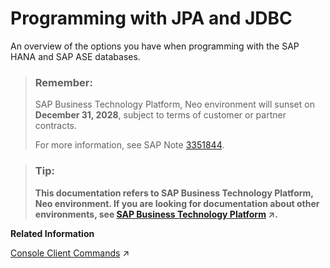 <!-- loiob540041910c8463780d3675531bc4af6 -->

# Programming with JPA and JDBC

An overview of the options you have when programming with the SAP HANA and SAP ASE databases.

> ### Remember:  
> SAP Business Technology Platform, Neo environment will sunset on **December 31, 2028**, subject to terms of customer or partner contracts.
> 
> For more information, see SAP Note [3351844](https://me.sap.com/notes/3351844).

> ### Tip:  
> **This documentation refers to SAP Business Technology Platform, Neo environment. If you are looking for documentation about other environments, see [SAP Business Technology Platform](https://help.sap.com/viewer/65de2977205c403bbc107264b8eccf4b/Cloud/en-US/6a2c1ab5a31b4ed9a2ce17a5329e1dd8.html "SAP Business Technology Platform (SAP BTP) is an integrated offering comprised of the following technology portfolios: application development; process automation; integration; data, analytics, and enterprise planning; artificial intelligence. The platform offers users the ability to turn data into business value, compose end-to-end business processes, connect entire IT landscapes, and personalize, build and extend SAP applications. This reduces the overall total cost of ownership maintaining SAP landscapes and third-party software across end-to-end business processes.") :arrow_upper_right:.**

**Related Information**  


[Console Client Commands](https://help.sap.com/viewer/3fa880aa54b74110ae99ad01503fcd60/Cloud/en-US/2daf54f4701c476c8215a399685188d1.html#loio2daf54f4701c476c8215a399685188d1 "Use console client commands for different tasks in the Neo environment.") :arrow_upper_right:

